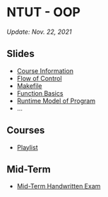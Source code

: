 # NTUT - OOP
*Update: Nov. 22, 2021*

## Slides
- [Course Information](https://www.slideshare.net/secret/yrwa4nudnq4UM7)
- [Flow of Control](https://www.slideshare.net/secret/vdFS0Ivv9pXKTs)
- [Makefile](https://www.slideshare.net/secret/4TB0Yt0LLpkRQz)
- [Function Basics](https://www.slideshare.net/secret/4Xk2fN2iJBbvb0)
- [Runtime Model of Program](https://www.slideshare.net/secret/zbsgQZzEFNoJiY)
- ...

## Courses
- [Playlist](https://www.youtube.com/playlist?list=PLATZXb7PTAqeGwUEdz_ro1U7To9d0r1vm)

## Mid-Term 
- [Mid-Term Handwritten Exam](https://hackmd.io/h59Z6bp6S6WPA6tY_ActwQ)

